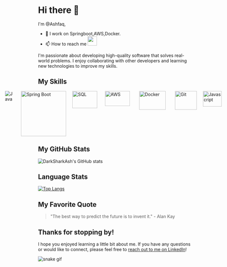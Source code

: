 <!---
DarkSharkAsh/DarkSharkAsh is a ✨ special ✨ repository because its `README.md` (this file) appears on your GitHub profile.
You can click the Preview link to take a look at your changes.
- 🌱 I’m currently learning ...
- 💞️ I’m looking to collaborate on ...
--->

  # Hi there 👋

I'm @Ashfaq,
- 👀 I work on Springboot,AWS,Docker.
- 📫 How to reach me   <a href="https://www.linkedin.com/in/b-s-mohammed-ashfaq-519860225/"> <img src="https://cdn2.iconfinder.com/data/icons/metro-uinvert-dock/256/Linked_in_alt.png" width="30" height="30"></a>
  
  
I'm passionate about developing high-quality software that solves real-world problems. I enjoy collaborating with other developers and learning new technologies to improve my skills.


## My Skills

<div style="display:flex;justify-content:center;">
  <img src="https://cdn4.iconfinder.com/data/icons/logos-and-brands/512/181_Java_logo_logos-64.png" alt="Java" style="margin-right: 20px;">
  <img src="https://seeklogo.com/images/S/spring-boot-logo-9D6125D4E7-seeklogo.com.png" alt="Spring Boot" style="margin-right: 20px;width:145px">
  <img src="https://seeklogo.com/images/M/mysql-logo-B047FB7790-seeklogo.com.png" alt="SQL" style="margin-right: 25px;width:80px;height:55px">
  <img src="https://seeklogo.com/images/A/amazon-web-services-aws-logo-6C2E3DCD3E-seeklogo.com.png" alt="AWS" style="margin-right: 30px;width:80px;height:48px">
  <img src="https://seeklogo.com/images/D/docker-logo-6D6F987702-seeklogo.com.png" alt="Docker" style="margin-right: 30px;width:85px;height:60px">
  <img src="https://seeklogo.com/images/G/github-logo-45146A3FBE-seeklogo.com.png" alt="Git" style="margin-right: 20px;width:70px;height:60px">
  <img src="https://seeklogo.com/images/J/javascript-js-logo-2949701702-seeklogo.com.png" alt="Javascript" style="margin-right: 20px;width:60px;height:50px">
</div>


## My GitHub Stats

![DarkSharkAsh's GitHub stats](https://github-readme-stats.vercel.app/api?username=DarkSharkAsh&&count_private=true&show_icons=true&theme=dark)


## Language Stats
[![Top Langs](https://github-readme-stats.vercel.app/api/top-langs/?username=DarkSharkAsh&layout=compact)](https://github.com/DarkSharkAsh/github-readme-stats)


## My Favorite Quote

> "The best way to predict the future is to invent it." - Alan Kay

## Thanks for stopping by!

I hope you enjoyed learning a little bit about me. If you have any questions or would like to connect, please feel free to [reach out to me on LinkedIn](https://www.linkedin.com/in/b-s-mohammed-ashfaq-519860225/)!

![snake gif](https://github.com/DarkSharkAsh/DarkSharkAsh/blob/output/github-contribution-grid-snake.gif)


